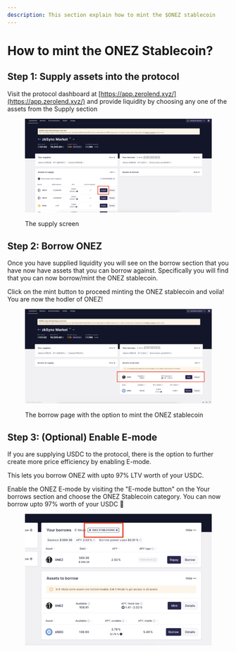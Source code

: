 ```yaml
---
description: This section explain how to mint the $ONEZ stablecoin
---
```


# How to mint the ONEZ Stablecoin?

## Step 1: Supply assets into the protocol

Visit the protocol dashboard at [https://app.zerolend.xyz/](https://app.zerolend.xyz/) and provide liquidity by choosing any one of the assets from the Supply section

<figure><img src="../.gitbook/assets/image (4).png" alt=""><figcaption><p>The supply screen</p></figcaption></figure>

## Step 2: Borrow ONEZ

Once you have supplied liquidity you will see on the borrow section that you have now have assets that you can borrow against. Specifically you will find that you can now borrow/mint the ONEZ stablecoin.

Click on the mint button to proceed minting the ONEZ stablecoin and voila! You are now the hodler of ONEZ!

<figure><img src="../.gitbook/assets/image (5).png" alt=""><figcaption><p>The borrow page with the option to mint the ONEZ stablecoin</p></figcaption></figure>

## Step 3: (Optional) Enable E-mode

If you are supplying USDC to the protocol, there is the option to further create more price efficiency by enabling E-mode.

This lets you borrow ONEZ with upto 97% LTV worth of your USDC.

Enable the ONEZ E-mode by visiting the "E-mode button" on the Your borrows section and choose the ONEZ Stablecoin category. You can now borrow upto 97% worth of your USDC 💪

<figure><img src="../.gitbook/assets/image (6).png" alt=""><figcaption></figcaption></figure>

